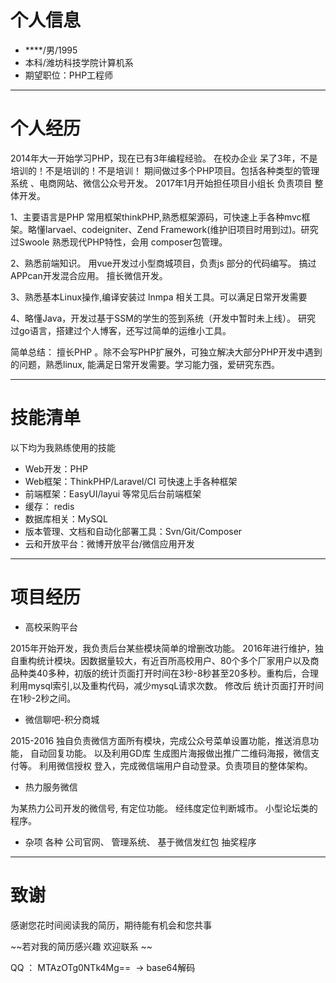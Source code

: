 # 个人信息
-  ****/男/1995
- 本科/潍坊科技学院计算机系
- 期望职位：PHP工程师

----

# 个人经历
2014年大一开始学习PHP，现在已有3年编程经验。 在校办企业 呆了3年，不是
培训的！不是培训的！不是培训！ 期间做过多个PHP项目。包括各种类型的管理
系统 、电商网站、微信公众号开发。 2017年1月开始担任项目小组长 负责项目
整体开发。 　

1、主要语言是PHP 常用框架thinkPHP,熟悉框架源码，可快速上手各种mvc框
架。略懂larvael、codeigniter、Zend Framework(维护旧项目时用到过)。研究
过Swoole 熟悉现代PHP特性，会用 composer包管理。

2、熟悉前端知识。 用vue开发过小型商城项目，负责js 部分的代码编写。 搞过
APPcan开发混合应用。 擅长微信开发。

3、熟悉基本Linux操作,编译安装过 lnmpa 相关工具。可以满足日常开发需要

4、略懂Java，开发过基于SSM的学生的签到系统（开发中暂时未上线）。 研究
过go语言，搭建过个人博客，还写过简单的运维小工具。

简单总结： 擅长PHP 。除不会写PHP扩展外，可独立解决大部分PHP开发中遇到
的问题，熟悉linux, 能满足日常开发需要。学习能力强，爱研究东西。
  
  
---

# 技能清单
以下均为我熟练使用的技能
- Web开发：PHP
- Web框架：ThinkPHP/Laravel/CI 可快速上手各种框架
- 前端框架：EasyUI/layui 等常见后台前端框架
- 缓存： redis
- 数据库相关：MySQL
- 版本管理、文档和自动化部署工具：Svn/Git/Composer
- 云和开放平台：微博开放平台/微信应用开发

----

# 项目经历
- 高校采购平台

2015年开始开发，我负责后台某些模块简单的增删改功能。
2016年进行维护，独自重构统计模块。因数据量较大，有近百所高校用户、80个多个厂家用户以及商品种类40多种，初版的统计页面打开时间在3秒-8秒甚至20多秒。重构后，合理利用mysql索引,以及重构代码，减少mysqL请求次数。 修改后 统计页面打开时间在1秒-2秒之间。

- 微信聊吧-积分商城
 
2015-2016 独自负责微信方面所有模块，完成公众号菜单设置功能，推送消息功
能， 自动回复功能。 以及利用GD库 生成图片海报做出推广二维码海报，微信支
付等。 利用微信授权 登入，完成微信端用户自动登录。负责项目的整体架构。

- 热力服务微信

为某热力公司开发的微信号, 有定位功能。 经纬度定位判断城市。 小型论坛类的程序。  

- 杂项
各种 公司官网、 管理系统、 基于微信发红包 抽奖程序  


----
# 致谢

感谢您花时间阅读我的简历，期待能有机会和您共事

~~若对我的简历感兴趣 欢迎联系 ~~

 QQ ： MTAzOTg0NTk4Mg==  -> base64解码

